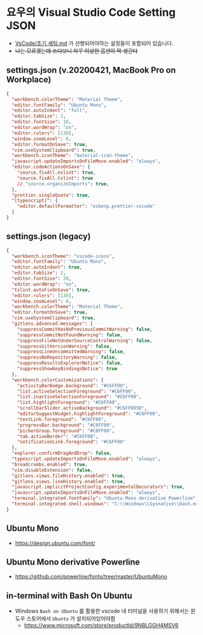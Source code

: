 # 요우의 Visual Studio Code Setting JSON

- [VsCode/초기 세팅.md](https://github.com/uyu423/TIL/blob/master/VsCode/%EC%B4%88%EA%B8%B0%20%EC%84%B8%ED%8C%85.md) 가 선행되어야하는 설정들이 포함되어 있습니다.
- ~~나는 모르겠는데 쓰다보니 자꾸 이상한 옵션이 막 생긴다~~

## settings.json (v.20200421, MacBook Pro on Workplace)

```json
{
  "workbench.colorTheme": "Material Theme",
  "editor.fontFamily": "Ubuntu Mono",
  "editor.autoIndent": "full",
  "editor.tabSize": 2,
  "editor.fontSize": 18,
  "editor.wordWrap": "on",
  "editor.rulers": [130],
  "window.zoomLevel": 0,
  "editor.formatOnSave": true,
  "vim.useSystemClipboard": true,
  "workbench.iconTheme": "material-icon-theme",
  "javascript.updateImportsOnFileMove.enabled": "always",
  "editor.codeActionsOnSave": {
    "source.fixAll.eslint": true,
    "source.fixAll.tslint": true
    // "source.organizeImports": true,
  },
  "prettier.singleQuote": true,
  "[typescript]": {
    "editor.defaultFormatter": "esbenp.prettier-vscode"
  }
}
```

## settings.json (legacy)

```json
{
  "workbench.iconTheme": "vscode-icons",
  "editor.fontFamily": "Ubuntu Mono",
  "editor.autoIndent": true,
  "editor.tabSize": 2,
  "editor.fontSize": 20,
  "editor.wordWrap": "on",
  "tslint.autoFixOnSave": true,
  "editor.rulers": [130],
  "window.zoomLevel": 0,
  "workbench.colorTheme": "Material Theme",
  "editor.formatOnSave": true,
  "vim.useSystemClipboard": true,
  "gitlens.advanced.messages": {
    "suppressCommitHasNoPreviousCommitWarning": false,
    "suppressCommitNotFoundWarning": false,
    "suppressFileNotUnderSourceControlWarning": false,
    "suppressGitVersionWarning": false,
    "suppressLineUncommittedWarning": false,
    "suppressNoRepositoryWarning": false,
    "suppressResultsExplorerNotice": false,
    "suppressShowKeyBindingsNotice": true
  },
  "workbench.colorCustomizations": {
    "activityBarBadge.background": "#C6FF00",
    "list.activeSelectionForeground": "#C6FF00",
    "list.inactiveSelectionForeground": "#C6FF00",
    "list.highlightForeground": "#C6FF00",
    "scrollbarSlider.activeBackground": "#C6FF0050",
    "editorSuggestWidget.highlightForeground": "#C6FF00",
    "textLink.foreground": "#C6FF00",
    "progressBar.background": "#C6FF00",
    "pickerGroup.foreground": "#C6FF00",
    "tab.activeBorder": "#C6FF00",
    "notificationLink.foreground": "#C6FF00"
  },
  "explorer.confirmDragAndDrop": false,
  "typescript.updateImportsOnFileMove.enabled": "always",
  "breadcrumbs.enabled": true,
  "vim.disableExtension": false,
  "gitlens.views.fileHistory.enabled": true,
  "gitlens.views.lineHistory.enabled": true,
  "javascript.implicitProjectConfig.experimentalDecorators": true,
  "javascript.updateImportsOnFileMove.enabled": "always",
  "terminal.integrated.fontFamily": "Ubuntu Mono derivative Powerline",
  "terminal.integrated.shell.windows": "C:\\Windows\\Sysnative\\bash.exe"
}
```

## Ubuntu Mono

- https://design.ubuntu.com/font/

## Ubuntu Mono derivative Powerline

- https://github.com/powerline/fonts/tree/master/UbuntuMono

## in-terminal with Bash On Ubuntu

- Windows `Bash on Ubuntu` 를 활용한 vscode 내 터미널을 사용하기 위해서는 윈도우 스토어에서 `Ubuntu` 가 설치되어있어야함
  - https://www.microsoft.com/store/productId/9NBLGGH4MSV6
